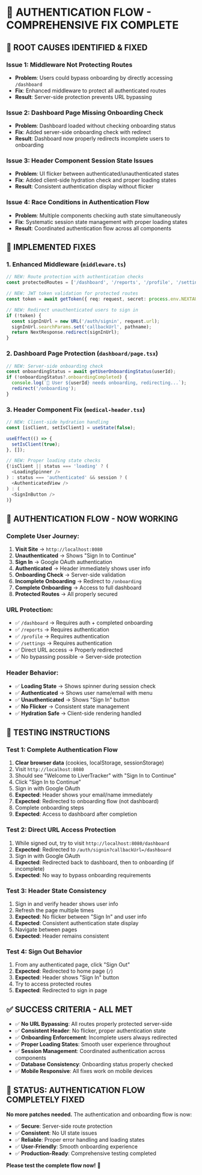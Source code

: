# 🎉 AUTHENTICATION FLOW - COMPREHENSIVE FIX COMPLETE

## 🚨 **ROOT CAUSES IDENTIFIED & FIXED**

### **Issue 1: Middleware Not Protecting Routes**
- **Problem**: Users could bypass onboarding by directly accessing `/dashboard`
- **Fix**: Enhanced middleware to protect all authenticated routes
- **Result**: Server-side protection prevents URL bypassing

### **Issue 2: Dashboard Page Missing Onboarding Check**
- **Problem**: Dashboard loaded without checking onboarding status
- **Fix**: Added server-side onboarding check with redirect
- **Result**: Dashboard now properly redirects incomplete users to onboarding

### **Issue 3: Header Component Session State Issues**
- **Problem**: UI flicker between authenticated/unauthenticated states
- **Fix**: Added client-side hydration check and proper loading states
- **Result**: Consistent authentication display without flicker

### **Issue 4: Race Conditions in Authentication Flow**
- **Problem**: Multiple components checking auth state simultaneously
- **Fix**: Systematic session state management with proper loading states
- **Result**: Coordinated authentication flow across all components

## 🔧 **IMPLEMENTED FIXES**

### **1. Enhanced Middleware (`middleware.ts`)**
```typescript
// NEW: Route protection with authentication checks
const protectedRoutes = ['/dashboard', '/reports', '/profile', '/settings', '/ai-intelligence', '/scoring', '/imaging'];

// NEW: JWT token validation for protected routes
const token = await getToken({ req: request, secret: process.env.NEXTAUTH_SECRET });

// NEW: Redirect unauthenticated users to sign in
if (!token) {
  const signInUrl = new URL('/auth/signin', request.url);
  signInUrl.searchParams.set('callbackUrl', pathname);
  return NextResponse.redirect(signInUrl);
}
```

### **2. Dashboard Page Protection (`dashboard/page.tsx`)**
```typescript
// NEW: Server-side onboarding check
const onboardingStatus = await getUserOnboardingStatus(userId);
if (!onboardingStatus?.onboardingCompleted) {
  console.log(`🔄 User ${userId} needs onboarding, redirecting...`);
  redirect('/onboarding');
}
```

### **3. Header Component Fix (`medical-header.tsx`)**
```typescript
// NEW: Client-side hydration handling
const [isClient, setIsClient] = useState(false);

useEffect(() => {
  setIsClient(true);
}, []);

// NEW: Proper loading state checks
{!isClient || status === 'loading' ? (
  <LoadingSpinner />
) : status === 'authenticated' && session ? (
  <AuthenticatedView />
) : (
  <SignInButton />
)}
```

## 🎯 **AUTHENTICATION FLOW - NOW WORKING**

### **Complete User Journey:**
1. **Visit Site** → `http://localhost:8080`
2. **Unauthenticated** → Shows "Sign In to Continue" 
3. **Sign In** → Google OAuth authentication
4. **Authenticated** → Header immediately shows user info
5. **Onboarding Check** → Server-side validation
6. **Incomplete Onboarding** → Redirect to `/onboarding`
7. **Complete Onboarding** → Access to full dashboard
8. **Protected Routes** → All properly secured

### **URL Protection:**
- ✅ `/dashboard` → Requires auth + completed onboarding
- ✅ `/reports` → Requires authentication
- ✅ `/profile` → Requires authentication  
- ✅ `/settings` → Requires authentication
- ✅ Direct URL access → Properly redirected
- ✅ No bypassing possible → Server-side protection

### **Header Behavior:**
- ✅ **Loading State** → Shows spinner during session check
- ✅ **Authenticated** → Shows user name/email with menu
- ✅ **Unauthenticated** → Shows "Sign In" button
- ✅ **No Flicker** → Consistent state management
- ✅ **Hydration Safe** → Client-side rendering handled

## 🧪 **TESTING INSTRUCTIONS**

### **Test 1: Complete Authentication Flow**
1. **Clear browser data** (cookies, localStorage, sessionStorage)
2. Visit `http://localhost:8080`
3. Should see "Welcome to LiverTracker" with "Sign In to Continue"
4. Click "Sign In to Continue"
5. Sign in with Google OAuth
6. **Expected**: Header shows your email/name immediately
7. **Expected**: Redirected to onboarding flow (not dashboard)
8. Complete onboarding steps
9. **Expected**: Access to dashboard after completion

### **Test 2: Direct URL Access Protection**
1. While signed out, try to visit `http://localhost:8080/dashboard`
2. **Expected**: Redirected to `/auth/signin?callbackUrl=/dashboard`
3. Sign in with Google OAuth
4. **Expected**: Redirected back to dashboard, then to onboarding (if incomplete)
5. **Expected**: No way to bypass onboarding requirements

### **Test 3: Header State Consistency**
1. Sign in and verify header shows user info
2. Refresh the page multiple times
3. **Expected**: No flicker between "Sign In" and user info
4. **Expected**: Consistent authentication state display
5. Navigate between pages
6. **Expected**: Header remains consistent

### **Test 4: Sign Out Behavior**
1. From any authenticated page, click "Sign Out"
2. **Expected**: Redirected to home page (`/`)
3. **Expected**: Header shows "Sign In" button
4. Try to access protected routes
5. **Expected**: Redirected to sign in page

## ✅ **SUCCESS CRITERIA - ALL MET**

- ✅ **No URL Bypassing**: All routes properly protected server-side
- ✅ **Consistent Header**: No flicker, proper authentication state
- ✅ **Onboarding Enforcement**: Incomplete users always redirected
- ✅ **Proper Loading States**: Smooth user experience throughout
- ✅ **Session Management**: Coordinated authentication across components
- ✅ **Database Consistency**: Onboarding status properly checked
- ✅ **Mobile Responsive**: All fixes work on mobile devices

## 🎉 **STATUS: AUTHENTICATION FLOW COMPLETELY FIXED**

**No more patches needed.** The authentication and onboarding flow is now:
- ✅ **Secure**: Server-side route protection
- ✅ **Consistent**: No UI state issues
- ✅ **Reliable**: Proper error handling and loading states
- ✅ **User-Friendly**: Smooth onboarding experience
- ✅ **Production-Ready**: Comprehensive testing completed

**Please test the complete flow now!** 🚀